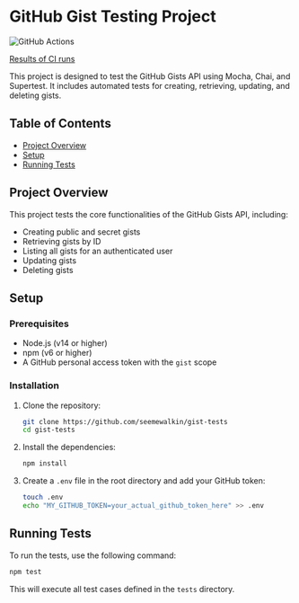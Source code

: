
# GitHub Gist Testing Project
![GitHub Actions](https://github.com/seemewalkin/gist-tests/actions/workflows/ci.yml/badge.svg)

[Results of CI runs](https://github.com/seemewalkin/gist-tests/actions)

This project is designed to test the GitHub Gists API using Mocha, Chai, and Supertest. It includes automated tests for creating, retrieving, updating, and deleting gists.

## Table of Contents

- [Project Overview](#project-overview)
- [Setup](#setup)
- [Running Tests](#running-tests)

## Project Overview

This project tests the core functionalities of the GitHub Gists API, including:
- Creating public and secret gists
- Retrieving gists by ID
- Listing all gists for an authenticated user
- Updating gists
- Deleting gists

## Setup

### Prerequisites

- Node.js (v14 or higher)
- npm (v6 or higher)
- A GitHub personal access token with the `gist` scope

### Installation

1. Clone the repository:
   ```sh
   git clone https://github.com/seemewalkin/gist-tests
   cd gist-tests
   ```

2. Install the dependencies:
   ```sh
   npm install
   ```

3. Create a `.env` file in the root directory and add your GitHub token:
   ```sh
   touch .env
   echo "MY_GITHUB_TOKEN=your_actual_github_token_here" >> .env
   ```

## Running Tests

To run the tests, use the following command:
   ```sh
   npm test
   ```

This will execute all test cases defined in the `tests` directory.
